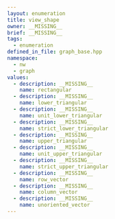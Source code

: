 ```yaml
---
layout: enumeration
title: view_shape
owner: __MISSING__
brief: __MISSING__
tags:
  - enumeration
defined_in_file: graph_base.hpp
namespace:
  - nw
  - graph
values:
  - description: __MISSING__
    name: rectangular
  - description: __MISSING__
    name: lower_triangular
  - description: __MISSING__
    name: unit_lower_triangular
  - description: __MISSING__
    name: strict_lower_triangular
  - description: __MISSING__
    name: upper_triangular
  - description: __MISSING__
    name: unit_upper_triangular
  - description: __MISSING__
    name: strict_upper_triangular
  - description: __MISSING__
    name: row_vector
  - description: __MISSING__
    name: column_vector
  - description: __MISSING__
    name: unoriented_vector
---
```

